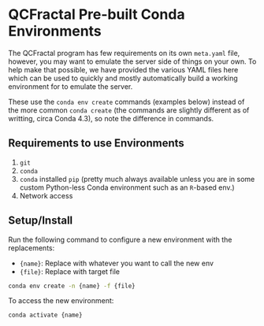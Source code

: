 # QCFractal Pre-built Conda Environments

The QCFractal program has few requirements on its own `meta.yaml` file, however,
you may want to emulate the server side of things on your own. To help make that 
possible, we have provided the various YAML files here which can be used 
to quickly and mostly automatically build a working environment for to emulate 
the server. 

These use the `conda env create` commands (examples below) instead of the 
more common `conda create` (the commands are slightly different as of writting, 
circa Conda 4.3), so note the difference in commands.

## Requirements to use Environments

1. `git`
2. `conda`
3. `conda` installed `pip` (pretty much always available unless you are in 
   some custom Python-less Conda environment such as an `R`-based env.)
4. Network access

## Setup/Install

Run the following command to configure a new environment with the replacements:

* `{name}`: Replace with whatever you want to call the new env
* `{file}`: Replace with target file

```bash
conda env create -n {name} -f {file}
```

To access the new environment:
```bash
conda activate {name}
```
